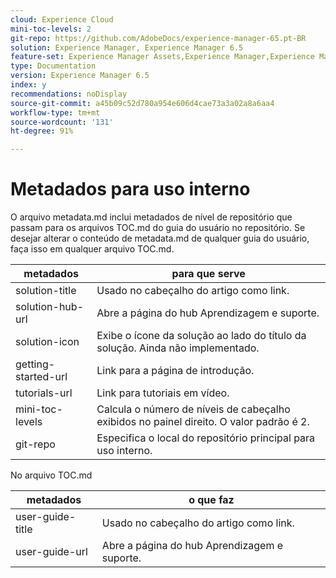 ```yaml
---
cloud: Experience Cloud
mini-toc-levels: 2
git-repo: https://github.com/AdobeDocs/experience-manager-65.pt-BR
solution: Experience Manager, Experience Manager 6.5
feature-set: Experience Manager Assets,Experience Manager,Experience Manager Sites, Experience Manager Forms
type: Documentation
version: Experience Manager 6.5
index: y
recommendations: noDisplay
source-git-commit: a45b09c52d780a954e606d4cae73a3a02a8a6aa4
workflow-type: tm+mt
source-wordcount: '131'
ht-degree: 91%

---
```



# Metadados para uso interno

O arquivo metadata.md inclui metadados de nível de repositório que passam para os arquivos TOC.md do guia do usuário no repositório. Se desejar alterar o conteúdo de metadata.md de qualquer guia do usuário, faça isso em qualquer arquivo TOC.md.

| metadados | para que serve |
|--- |--- |
| solution-title | Usado no cabeçalho do artigo como link. |
| solution-hub-url | Abre a página do hub Aprendizagem e suporte. |
| solution-icon | Exibe o ícone da solução ao lado do título da solução. Ainda não implementado. |
| getting-started-url | Link para a página de introdução. |
| tutorials-url | Link para tutoriais em vídeo. |
| mini-toc-levels | Calcula o número de níveis de cabeçalho exibidos no painel direito. O valor padrão é 2. |
| git-repo | Especifica o local do repositório principal para uso interno. |

No arquivo TOC.md

| metadados | o que faz |
|--- |--- |
| user-guide-title | Usado no cabeçalho do artigo como link. |
| user-guide-url | Abre a página do hub Aprendizagem e suporte. |

